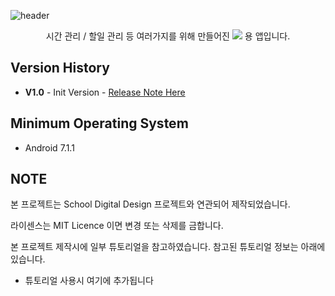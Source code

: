 ![header](https://capsule-render.vercel.app/api?type=waving&color=auto&height=300&section=header&text=MuDo&fontSize=90)

<p align='center'> 시간 관리 /  할일 관리 등 여러가지를 위해 만들어진 <img src="https://img.shields.io/badge/Android-3DDC84?style=flat&logo=Android&logoColor=white"/> 용 앱입니다. </p>

## Version History
- **V1.0** - Init Version - [Release Note Here]("ddkk08001/MuDo")


## Minimum Operating System
- Android 7.1.1


## NOTE
본 프로젝트는 School Digital Design 프로젝트와 연관되어 제작되었습니다.

라이센스는 MIT Licence 이면 변경 또는 삭제를 금합니다.

본 프로젝트 제작시에 일부 튜토리얼을 참고하였습니다. 참고된 튜토리얼 정보는 아래에 있습니다.
- 튜토리얼 사용시 여기에 추가됩니다
